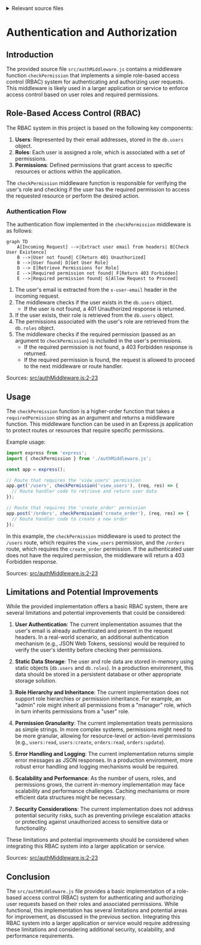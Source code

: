 <details>
<summary>Relevant source files</summary>

The following file was used as context for generating this wiki page:

- [src/authMiddleware.js](https://github.com/agattani123/access-control-service/blob/main/src/authMiddleware.js)
</details>

# Authentication and Authorization

## Introduction

The provided source file `src/authMiddleware.js` contains a middleware function `checkPermission` that implements a simple role-based access control (RBAC) system for authenticating and authorizing user requests. This middleware is likely used in a larger application or service to enforce access control based on user roles and required permissions.

## Role-Based Access Control (RBAC)

The RBAC system in this project is based on the following key components:

1. **Users**: Represented by their email addresses, stored in the `db.users` object.
2. **Roles**: Each user is assigned a role, which is associated with a set of permissions.
3. **Permissions**: Defined permissions that grant access to specific resources or actions within the application.

The `checkPermission` middleware function is responsible for verifying the user's role and checking if the user has the required permission to access the requested resource or perform the desired action.

### Authentication Flow

The authentication flow implemented in the `checkPermission` middleware is as follows:

```mermaid
graph TD
    A[Incoming Request] -->|Extract user email from headers| B[Check User Existence]
    B -->|User not found| C[Return 401 Unauthorized]
    B -->|User found| D[Get User Role]
    D --> E[Retrieve Permissions for Role]
    E -->|Required permission not found| F[Return 403 Forbidden]
    E -->|Required permission found| G[Allow Request to Proceed]
```

1. The user's email is extracted from the `x-user-email` header in the incoming request.
2. The middleware checks if the user exists in the `db.users` object.
   - If the user is not found, a 401 Unauthorized response is returned.
3. If the user exists, their role is retrieved from the `db.users` object.
4. The permissions associated with the user's role are retrieved from the `db.roles` object.
5. The middleware checks if the required permission (passed as an argument to `checkPermission`) is included in the user's permissions.
   - If the required permission is not found, a 403 Forbidden response is returned.
   - If the required permission is found, the request is allowed to proceed to the next middleware or route handler.

Sources: [src/authMiddleware.js:2-23]()

## Usage

The `checkPermission` function is a higher-order function that takes a `requiredPermission` string as an argument and returns a middleware function. This middleware function can be used in an Express.js application to protect routes or resources that require specific permissions.

Example usage:

```javascript
import express from 'express';
import { checkPermission } from './authMiddleware.js';

const app = express();

// Route that requires the 'view_users' permission
app.get('/users', checkPermission('view_users'), (req, res) => {
  // Route handler code to retrieve and return user data
});

// Route that requires the 'create_order' permission
app.post('/orders', checkPermission('create_order'), (req, res) => {
  // Route handler code to create a new order
});
```

In this example, the `checkPermission` middleware is used to protect the `/users` route, which requires the `view_users` permission, and the `/orders` route, which requires the `create_order` permission. If the authenticated user does not have the required permission, the middleware will return a 403 Forbidden response.

Sources: [src/authMiddleware.js:2-23]()

## Limitations and Potential Improvements

While the provided implementation offers a basic RBAC system, there are several limitations and potential improvements that could be considered:

1. **User Authentication**: The current implementation assumes that the user's email is already authenticated and present in the request headers. In a real-world scenario, an additional authentication mechanism (e.g., JSON Web Tokens, sessions) would be required to verify the user's identity before checking their permissions.

2. **Static Data Storage**: The user and role data are stored in-memory using static objects (`db.users` and `db.roles`). In a production environment, this data should be stored in a persistent database or other appropriate storage solution.

3. **Role Hierarchy and Inheritance**: The current implementation does not support role hierarchies or permission inheritance. For example, an "admin" role might inherit all permissions from a "manager" role, which in turn inherits permissions from a "user" role.

4. **Permission Granularity**: The current implementation treats permissions as simple strings. In more complex systems, permissions might need to be more granular, allowing for resource-level or action-level permissions (e.g., `users:read`, `users:create`, `orders:read`, `orders:update`).

5. **Error Handling and Logging**: The current implementation returns simple error messages as JSON responses. In a production environment, more robust error handling and logging mechanisms would be required.

6. **Scalability and Performance**: As the number of users, roles, and permissions grows, the current in-memory implementation may face scalability and performance challenges. Caching mechanisms or more efficient data structures might be necessary.

7. **Security Considerations**: The current implementation does not address potential security risks, such as preventing privilege escalation attacks or protecting against unauthorized access to sensitive data or functionality.

These limitations and potential improvements should be considered when integrating this RBAC system into a larger application or service.

Sources: [src/authMiddleware.js:2-23]()

## Conclusion

The `src/authMiddleware.js` file provides a basic implementation of a role-based access control (RBAC) system for authenticating and authorizing user requests based on their roles and associated permissions. While functional, this implementation has several limitations and potential areas for improvement, as discussed in the previous section. Integrating this RBAC system into a larger application or service would require addressing these limitations and considering additional security, scalability, and performance requirements.
